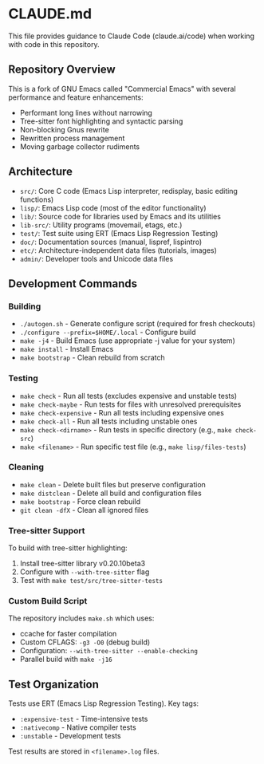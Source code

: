 # CLAUDE.md

This file provides guidance to Claude Code (claude.ai/code) when working with code in this repository.

## Repository Overview

This is a fork of GNU Emacs called "Commercial Emacs" with several performance and feature enhancements:
- Performant long lines without narrowing
- Tree-sitter font highlighting and syntactic parsing
- Non-blocking Gnus rewrite
- Rewritten process management
- Moving garbage collector rudiments

## Architecture

- `src/`: Core C code (Emacs Lisp interpreter, redisplay, basic editing functions)
- `lisp/`: Emacs Lisp code (most of the editor functionality)
- `lib/`: Source code for libraries used by Emacs and its utilities
- `lib-src/`: Utility programs (movemail, etags, etc.)
- `test/`: Test suite using ERT (Emacs Lisp Regression Testing)
- `doc/`: Documentation sources (manual, lispref, lispintro)
- `etc/`: Architecture-independent data files (tutorials, images)
- `admin/`: Developer tools and Unicode data files

## Development Commands

### Building
- `./autogen.sh` - Generate configure script (required for fresh checkouts)
- `./configure --prefix=$HOME/.local` - Configure build
- `make -j4` - Build Emacs (use appropriate -j value for your system)
- `make install` - Install Emacs
- `make bootstrap` - Clean rebuild from scratch

### Testing
- `make check` - Run all tests (excludes expensive and unstable tests)
- `make check-maybe` - Run tests for files with unresolved prerequisites
- `make check-expensive` - Run all tests including expensive ones
- `make check-all` - Run all tests including unstable ones
- `make check-<dirname>` - Run tests in specific directory (e.g., `make check-src`)
- `make <filename>` - Run specific test file (e.g., `make lisp/files-tests`)

### Cleaning
- `make clean` - Delete built files but preserve configuration
- `make distclean` - Delete all build and configuration files
- `make bootstrap` - Force clean rebuild
- `git clean -dfX` - Clean all ignored files

### Tree-sitter Support
To build with tree-sitter highlighting:
1. Install tree-sitter library v0.20.10beta3
2. Configure with `--with-tree-sitter` flag
3. Test with `make test/src/tree-sitter-tests`

### Custom Build Script
The repository includes `make.sh` which uses:
- ccache for faster compilation
- Custom CFLAGS: `-g3 -O0` (debug build)
- Configuration: `--with-tree-sitter --enable-checking`
- Parallel build with `make -j16`

## Test Organization

Tests use ERT (Emacs Lisp Regression Testing). Key tags:
- `:expensive-test` - Time-intensive tests
- `:nativecomp` - Native compiler tests
- `:unstable` - Development tests

Test results are stored in `<filename>.log` files.